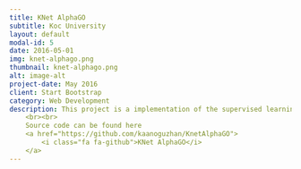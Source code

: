 ```yaml
---
title: KNet AlphaGO 
subtitle: Koc University
layout: default
modal-id: 5
date: 2016-05-01
img: knet-alphago.png
thumbnail: knet-alphago.png
alt: image-alt
project-date: May 2016
client: Start Bootstrap
category: Web Development
description: This project is a implementation of the supervised learning part of Goole Deepmid's AlphaGO using Julia language and KNet Framework
    <br><br>
    Source code can be found here
    <a href="https://github.com/kaanoguzhan/KnetAlphaGO">
        <i class="fa fa-github">KNet AlphaGO</i>
    </a>
---
```

